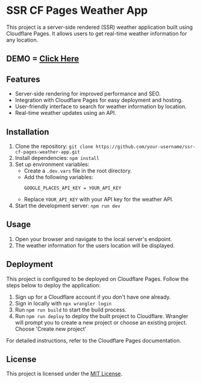 # SSR CF Pages Weather App

This project is a server-side rendered (SSR) weather application built using Cloudflare Pages. It allows users to get real-time weather information for any location.

## DEMO = [Click Here](https://ssr-cf-pages-weather-app.pages.dev/)
## Features

- Server-side rendering for improved performance and SEO.
- Integration with Cloudflare Pages for easy deployment and hosting.
- User-friendly interface to search for weather information by location.
- Real-time weather updates using an API.

## Installation

1. Clone the repository: `git clone https://github.com/your-username/ssr-cf-pages-weather-app.git`
2. Install dependencies: `npm install`
3. Set up environment variables:
    - Create a `.dev.vars` file in the root directory.
    - Add the following variables:
      ```
      GOOGLE_PLACES_API_KEY = YOUR_API_KEY
      ```
    - Replace `YOUR_API_KEY` with your API key for the weather API.
4. Start the development server: `npm run dev`

## Usage

1. Open your browser and navigate to the local server's endpoint.
2. The weather information for the users location will be displayed.

## Deployment

This project is configured to be deployed on Cloudflare Pages. Follow the steps below to deploy the application:

1. Sign up for a Cloudflare account if you don't have one already.
2. Sign in locally with `npx wrangler login`
3. Run `npm run build` to start the build process.
4. Run `npm run deploy` to deploy the built project to Cloudflare. Wrangler will prompt you to create a new project or choose an existing project. Choose 'Create new project'

For detailed instructions, refer to the Cloudflare Pages documentation.

## License

This project is licensed under the [MIT License](LICENSE).
